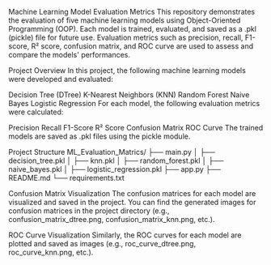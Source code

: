 Machine Learning Model Evaluation Metrics
This repository demonstrates the evaluation of five machine learning models using Object-Oriented Programming (OOP). Each model is trained, evaluated, and saved as a .pkl (pickle) file for future use. Evaluation metrics such as precision, recall, F1-score, R² score, confusion matrix, and ROC curve are used to assess and compare the models' performances.

Project Overview
In this project, the following machine learning models were developed and evaluated:

Decision Tree (DTree)
K-Nearest Neighbors (KNN)
Random Forest
Naive Bayes
Logistic Regression
For each model, the following evaluation metrics were calculated:

Precision
Recall
F1-Score
R² Score
Confusion Matrix
ROC Curve
The trained models are saved as .pkl files using the pickle module.

Project Structure
ML_Evaluation_Matrics/
├── main.py
│   ├── decision_tree.pkl
│   ├── knn.pkl
│   ├── random_forest.pkl
│   ├── naive_bayes.pkl
│   ├── logistic_regression.pkl
├── app.py
├── README.md
└── requirements.txt

Confusion Matrix Visualization
The confusion matrices for each model are visualized and saved in the project. You can find the generated images for confusion matrices in the project directory (e.g., confusion_matrix_dtree.png, confusion_matrix_knn.png, etc.).

ROC Curve Visualization
Similarly, the ROC curves for each model are plotted and saved as images (e.g., roc_curve_dtree.png, roc_curve_knn.png, etc.).
